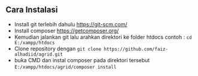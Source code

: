 ## Cara Instalasi

- Install git terlebih dahulu https://git-scm.com/
- Install composer https://getcomposer.org/
- Kemudian jalankan git lalu arahkan direktori ke folder htdocs 
	contoh : `cd E:/xampp/htdocs`
- Clone repository dengan `git clone https://github.com/faiz-alhadiid/agrid.git`
- buka CMD dan instal composer pada direktori tersebut
	`E:/xampp/htdocs/agrid/composer install`

